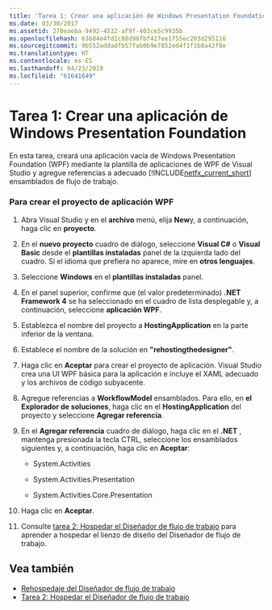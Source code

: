 ```yaml
---
title: 'Tarea 1: Crear una aplicación de Windows Presentation Foundation'
ms.date: 03/30/2017
ms.assetid: 270eaeba-9492-4532-af9f-403ce5c9935b
ms.openlocfilehash: 63b84e4fd2c88d98fbf417ee1f55ec203d295116
ms.sourcegitcommit: 9b552addadfb57fab0b9e7852ed4f1f1b8a42f8e
ms.translationtype: HT
ms.contentlocale: es-ES
ms.lasthandoff: 04/23/2019
ms.locfileid: "61641649"
---
```

# <a name="task-1-create-a-new-windows-presentation-foundation-application"></a>Tarea 1: Crear una aplicación de Windows Presentation Foundation
En esta tarea, creará una aplicación vacía de Windows Presentation Foundation (WPF) mediante la plantilla de aplicaciones de WPF de Visual Studio y agregue referencias a adecuado [!INCLUDE[netfx_current_short](../../../includes/netfx-current-short-md.md)] ensamblados de flujo de trabajo.  
  
### <a name="to-create-the-wpf-application-project"></a>Para crear el proyecto de aplicación WPF  
  
1. Abra Visual Studio y en el **archivo** menú, elija **New**y, a continuación, haga clic en **proyecto**.  
  
2. En el **nuevo proyecto** cuadro de diálogo, seleccione **Visual C#**  o **Visual Basic** desde el **plantillas instaladas** panel de la izquierda lado del cuadro. Si el idioma que prefiera no aparece, mire en **otros lenguajes**.  
  
3. Seleccione **Windows** en el **plantillas instaladas** panel.  
  
4. En el panel superior, confirme que (el valor predeterminado) **.NET Framework 4** se ha seleccionado en el cuadro de lista desplegable y, a continuación, seleccione **aplicación WPF**.  
  
5. Establezca el nombre del proyecto a **HostingApplication** en la parte inferior de la ventana.  
  
6. Establece el nombre de la solución en **"rehostingthedesigner"**.  
  
7. Haga clic en **Aceptar** para crear el proyecto de aplicación. Visual Studio crea una UI WPF básica para la aplicación e incluye el XAML adecuado y los archivos de código subyacente.  
  
8. Agregue referencias a **WorkflowModel** ensamblados. Para ello, en **el Explorador de soluciones**, haga clic en el **HostingApplication** del proyecto y seleccione **Agregar referencia**.  
  
9. En el **Agregar referencia** cuadro de diálogo, haga clic en el **.NET** , mantenga presionada la tecla CTRL, seleccione los ensamblados siguientes y, a continuación, haga clic en **Aceptar**:  
  
    - System.Activities  
  
    - System.Activities.Presentation  
  
    - System.Activities.Core.Presentation  
  
10. Haga clic en **Aceptar**.  
  
11. Consulte [tarea 2: Hospedar el Diseñador de flujo de trabajo](task-2-host-the-workflow-designer.md) para aprender a hospedar el lienzo de diseño del Diseñador de flujo de trabajo.  
  
## <a name="see-also"></a>Vea también

- [Rehospedaje del Diseñador de flujo de trabajo](rehosting-the-workflow-designer.md)
- [Tarea 2: Hospedar el Diseñador de flujo de trabajo](task-2-host-the-workflow-designer.md)
